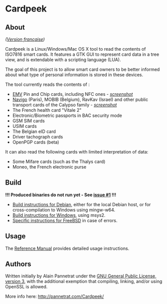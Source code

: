 Cardpeek
========

## About

_([Version française](README.fr.md))_

Cardpeek is a Linux/Windows/Mac OS X tool to read the contents of ISO7816 smart cards. It features a GTK GUI to represent card data in a tree view, and is extendable with a scripting language (LUA).

The goal of this project is to allow smart card owners to be better informed about what type of personal information is stored in these devices.

The tool currently reads the contents of :

* [EMV](doc/emv.md) Pin and Chip cards, including NFC ones - _[screenshot](doc/sample-emv.jpg)_
* [Navigo](doc/navigo.md) (Paris), MOBIB (Belgium), RavKav (Israel) and other public transport cards of the Calypso family - _[screenshot](doc/sample-navigo.jpg)_
* The French health card "Vitale 2"
* Electronic/Biometric passports in BAC security mode
* GSM SIM cards
* USIM cards
* The Belgian eID card
* Driver tachograph cards
* OpenPGP cards (beta)

It can also read the following cards with limited interpretation of data:
* Some Mifare cards (such as the Thalys card)
* Moneo, the French electronic purse

## Build

**!!! Produced binaries do not run yet - See [issue #1](https://github.com/ipamo/cardpeek/issues/1) !!!**

- [Build instructions for Debian](doc/build-debian.md), either for the local Debian host, or for cross-compilation to Windows using mingw-w64.
- [Build instructions for Windows](doc/build-windows.md), using msys2.
- [Specific instructions for FreeBSD](doc/build-freebsd.md) in case of errors.

## Usage

The [Reference Manual](doc/cardpeek_ref.en.pdf) provides detailed usage instructions.

## Authors

Written initially by Alain Pannetrat under the [GNU General Public License, version 3](COPYING), with the additional exemption that compiling, linking, and/or using OpenSSL is allowed.

More info here: http://pannetrat.com/Cardpeek/
